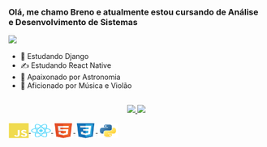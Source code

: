 ### Olá, me chamo Breno e atualmente estou cursando de Análise e Desenvolvimento de Sistemas
<a href="https://www.linkedin.com/in/brenonfreitas?lipi=urn%3Ali%3Apage%3Ad_flagship3_profile_view_base_contact_details%3BaTYhly28RZybMyyBM5uKSw%3D%3D" target="_blank"><img src="https://img.shields.io/badge/-LinkedIn-%230077B5?style=for-the-badge&logo=linkedin&logoColor=white" target="_blank"></a>

- 🌱 Estudando Django
- ✍️ Estudando React Native
- 🔭 Apaixonado por Astronomia
- 🎸 Aficionado por Música e Violão

##

<div align="center">
  <a href="https://github.com/BrenoNFreitas">
  <img height="180em" src="https://github-readme-stats.vercel.app/api?username=BrenoNFreitas&show_icons=true&theme=merko&include_all_commits=true&count_private=true"/>
  <img height="180em" src="https://github-readme-stats.vercel.app/api/top-langs/?username=BrenoNFreitas&layout=compact&langs_count=7&theme=merko"/>
</div>

<div style="display: inline_block"><br>
  <img align="center" alt="Js" height="30" width="40" src="https://raw.githubusercontent.com/devicons/devicon/master/icons/javascript/javascript-plain.svg">
  <img align="center" alt="React" height="30" width="40" src="https://raw.githubusercontent.com/devicons/devicon/master/icons/react/react-original.svg">
  <img align="center" alt="HTML" height="30" width="40" src="https://raw.githubusercontent.com/devicons/devicon/master/icons/html5/html5-original.svg">
  <img align="center" alt="CSS" height="30" width="40" src="https://raw.githubusercontent.com/devicons/devicon/master/icons/css3/css3-original.svg">
  <img align="center" alt="Python" height="30" width="40" src="https://raw.githubusercontent.com/devicons/devicon/master/icons/python/python-original.svg">
</div>

##

